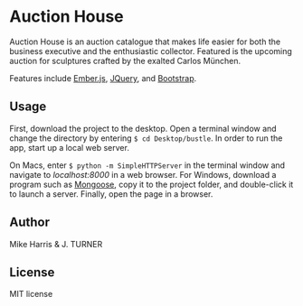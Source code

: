 Auction House
=================

Auction House is an auction catalogue that makes life easier for both the business executive and the enthusiastic collector. Featured is the upcoming auction for sculptures crafted by the exalted Carlos München.

Features include [Ember.js](http://emberjs.com), [JQuery](http://jquery.com/),
and [Bootstrap](http://getbootstrap.com/).


Usage
-----

First, download the project to the desktop. Open a terminal window
and change the directory by entering `$ cd Desktop/bustle`.
In order to run the app, start up a local web server.

On Macs, enter `$ python -m SimpleHTTPServer` in the terminal
window and navigate to *localhost:8000* in a web browser. For Windows,
download a program such as [Mongoose](http://cesanta.com/mongoose.shtml), copy it to the project
folder, and double-click it to launch a server. Finally, open the page
in a browser.


Author
-----

Mike Harris & J. TURNER


License
-------

MIT license
